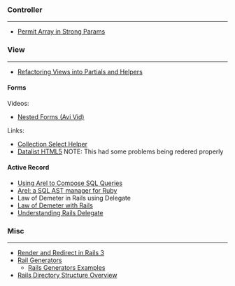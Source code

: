 
### Controller
----

* [Permit Array in Strong Params](http://stackoverflow.com/questions/16549382/how-to-permit-an-array-with-strong-parameters)

### View
----

* [Refactoring Views into Partials and Helpers](https://www.youtube.com/watch?v=UYhkBd2Mnl0)

#### Forms

Videos:

* [Nested Forms (Avi Vid)](https://www.youtube.com/watch?v=zZn0xWry6TE)

Links:

* [Collection Select Helper](http://apidock.com/rails/ActionView/Helpers/FormOptionsHelper/collection_select)
* [Datalist HTML5](https://developer.mozilla.org/en-US/docs/Web/HTML/Element/datalist) NOTE: This had some problems being redered properly

#### Active Record

* [Using Arel to Compose SQL Queries](https://robots.thoughtbot.com/using-arel-to-compose-sql-queries)
* [Arel: a SQL AST manager for Ruby](https://github.com/rails/arel)
* Law of Demeter in Rails using Delegate
 * [Law of Demeter with Rails](https://blog.spacelab.team/design-patterns-law-of-demeter-with-rails-49a44a9689fe#.ie5h1uio9)
 * [Understanding Rails Delegate](https://simonecarletti.com/blog/2009/12/inside-ruby-on-rails-delegate/)

### Misc
----

* [Render and Redirect in Rails 3](https://gist.github.com/jcasimir/1210155)
* [Rail Generators](https://en.wikibooks.org/wiki/Ruby_on_Rails/Built-In_Rails_Tools/Generators)
  * [Rails Generators Examples](http://www.korenlc.com/rails-generate-model-vs-resourse-vs-scaffold/)
* [Rails Directory Structure Overview](https://www.tutorialspoint.com/ruby-on-rails/rails-directory-structure.htm)
